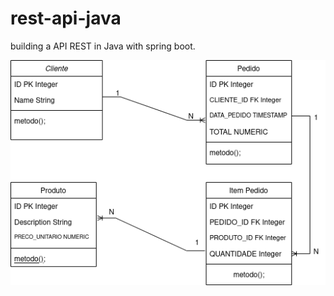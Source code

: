 # rest-api-java
building a API REST in Java with spring boot.


![Diagrams](rest-api-java/src/main/resources/apiDiagrams.png)
